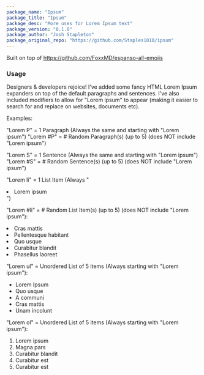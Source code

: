 ```yaml
---
package_name: "Ipsum"
package_title: "Ipsum"
package_desc: "More uses for Lorem Ipsum text"
package_version: "0.1.0"
package_author: "Josh Stapleton"
package_original_repo: "https://github.com/Staples1010/ipsum"
---
```

Built on top of https://github.com/FoxxMD/espanso-all-emojis

### Usage

Designers & developers rejoice! I've added some fancy HTML Lorem Ipsum expanders on top of the default paragraphs and sentences.
I've also included modifiers to allow for "Lorem ipsum" to appear (making it easier to search for and replace on websites, documents etc).

Examples:

"Lorem P" = 1 Paragraph (Always the same and starting with "Lorem ipsum")
"Lorem #P" = # Random Paragraph(s) (up to 5) (does NOT include "Lorem ipsum")

"Lorem S" = 1 Sentence (Always the same and starting with "Lorem ipsum")
"Lorem #S" = # Random Sentence(s) (up to 5) (does NOT include "Lorem ipsum")

"Lorem li" = 1 List Item (Always "<li>Lorem ipsum</li>")

"Lorem #li" = # Random List Item(s) (up to 5) (does NOT include "Lorem ipsum"):
<li>Cras mattis</li>
<li>Pellentesque habitant</li>
<li>Quo usque</li>
<li>Curabitur blandit</li>
<li>Phasellus laoreet</li>

"Lorem ul" = Unordered List of 5 items (Always starting with "Lorem ipsum"):
<ul>
<li>Lorem Ipsum</li>
<li>Quo usque</li>
<li>A communi</li>
<li>Cras mattis</li>
<li>Unam incolunt</li>
</ul>

"Lorem ol" = Unordered List of 5 items (Always starting with "Lorem ipsum"):
<ol>
<li>Lorem ipsum</li>
<li>Magna pars</li>
<li>Curabitur blandit</li>
<li>Curabitur est</li>
<li>Curabitur est</li>
</ol>
